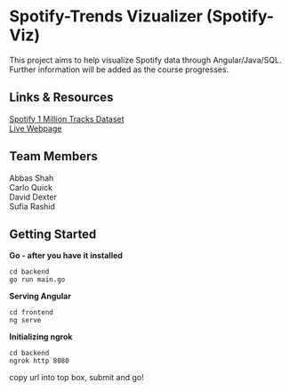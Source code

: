 # Spotify-Trends Vizualizer (Spotify-Viz)
This project aims to help visualize Spotify data through Angular/Java/SQL. Further information will be added as the course progresses.

## Links & Resources
[Spotify 1 Million Tracks Dataset](https://www.kaggle.com/datasets/amitanshjoshi/spotify-1million-tracks "Kaggle Link")  
[Live Webpage](https://azel-s.github.io/spotify-viz/ "Spotify Viz")

## Team Members
Abbas Shah  
Carlo Quick  
David Dexter  
Sufia Rashid  

## Getting Started
**Go - after you have it installed**
```
cd backend
go run main.go
```

**Serving Angular**
```
cd frontend
ng serve
```

**Initializing ngrok**
```
cd backend
ngrok http 8080
```

copy url into top box, submit and go!

